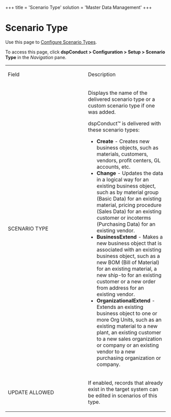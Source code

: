 +++
title = 'Scenario Type'
solution = 'Master Data Management'
+++

# Scenario Type

<div class="use">

Use this page to [Configure Scenario
Types](../Use_Cases/Configure_Scenario_Types.htm).

</div>

To access this page, click <span style="font-weight: bold;">dspConduct
\> Configuration \> Setup \> Scenario Type</span> in the
<span style="font-style: italic;">Navigation</span> pane.

<table>
<colgroup>
<col style="width: 50%" />
<col style="width: 50%" />
</colgroup>
<tbody>
<tr class="odd">
<td><p>Field</p></td>
<td><p>Description</p></td>
</tr>
<tr class="even">
<td><p>SCENARIO TYPE</p></td>
<td><p>Displays the name of the delivered scenario type or a custom scenario type if one was added.</p>
<p>dspConduct™ is delivered with these scenario types:</p>
<ul>
<li><span style="font-weight: bold;">Create</span> - Creates new business objects, such as materials, customers, vendors, profit centers, GL accounts, etc.</li>
<li><span style="font-weight: bold;">Change</span> - Updates the data in a logical way for an existing business object, such as by material group (Basic Data) for an existing material, pricing procedure (Sales Data) for an existing customer or incoterms (Purchasing Data) for an existing vendor.</li>
<li><span style="font-weight: bold;">BusinessExtend</span> - Makes a new business object that is associated with an existing business object, such as a new BOM (Bill of Material) for an existing material, a new ship-to for an existing customer or a new order from address for an existing vendor.</li>
<li><span style="font-weight: bold;">OrganizationalExtend</span> - Extends an existing business object to one or more Org Units, such as an existing material to a new plant, an existing customer to a new sales organization or company or an existing vendor to a new purchasing organization or company.</li>
</ul></td>
</tr>
<tr class="odd">
<td><p>UPDATE ALLOWED</p></td>
<td><p>If enabled, records that already exist in the target system can be edited in scenarios of this type.</p></td>
</tr>
</tbody>
</table>
